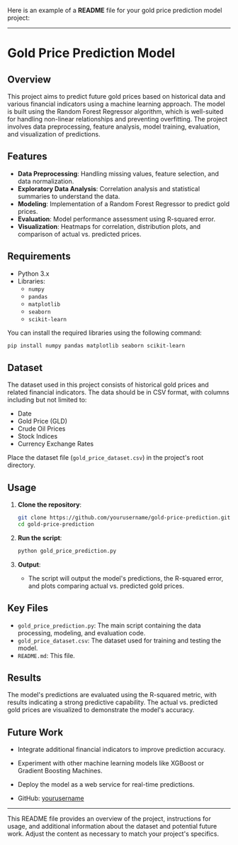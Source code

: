 Here is an example of a **README** file for your gold price prediction model project:

---

# Gold Price Prediction Model

## Overview

This project aims to predict future gold prices based on historical data and various financial indicators using a machine learning approach. The model is built using the Random Forest Regressor algorithm, which is well-suited for handling non-linear relationships and preventing overfitting. The project involves data preprocessing, feature analysis, model training, evaluation, and visualization of predictions.

## Features

- **Data Preprocessing**: Handling missing values, feature selection, and data normalization.
- **Exploratory Data Analysis**: Correlation analysis and statistical summaries to understand the data.
- **Modeling**: Implementation of a Random Forest Regressor to predict gold prices.
- **Evaluation**: Model performance assessment using R-squared error.
- **Visualization**: Heatmaps for correlation, distribution plots, and comparison of actual vs. predicted prices.

## Requirements

- Python 3.x
- Libraries:
  - `numpy`
  - `pandas`
  - `matplotlib`
  - `seaborn`
  - `scikit-learn`

You can install the required libraries using the following command:

```bash
pip install numpy pandas matplotlib seaborn scikit-learn
```

## Dataset

The dataset used in this project consists of historical gold prices and related financial indicators. The data should be in CSV format, with columns including but not limited to:

- Date
- Gold Price (GLD)
- Crude Oil Prices
- Stock Indices
- Currency Exchange Rates

Place the dataset file (`gold_price_dataset.csv`) in the project's root directory.

## Usage

1. **Clone the repository**:
   ```bash
   git clone https://github.com/yourusername/gold-price-prediction.git
   cd gold-price-prediction
   ```

2. **Run the script**:
   ```bash
   python gold_price_prediction.py
   ```

3. **Output**:
   - The script will output the model's predictions, the R-squared error, and plots comparing actual vs. predicted gold prices.

## Key Files

- `gold_price_prediction.py`: The main script containing the data processing, modeling, and evaluation code.
- `gold_price_dataset.csv`: The dataset used for training and testing the model.
- `README.md`: This file.

## Results

The model's predictions are evaluated using the R-squared metric, with results indicating a strong predictive capability. The actual vs. predicted gold prices are visualized to demonstrate the model's accuracy.

## Future Work

- Integrate additional financial indicators to improve prediction accuracy.
- Experiment with other machine learning models like XGBoost or Gradient Boosting Machines.
- Deploy the model as a web service for real-time predictions.

- GitHub: [yourusername](https://github.com/yourusername)

---

This README file provides an overview of the project, instructions for usage, and additional information about the dataset and potential future work. Adjust the content as necessary to match your project's specifics.
